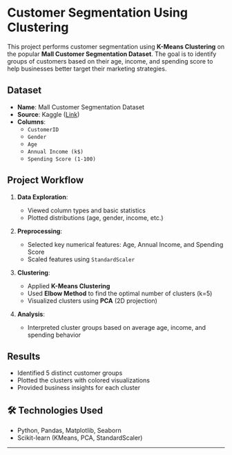#  Customer Segmentation Using Clustering

This project performs customer segmentation using **K-Means Clustering** on the popular **Mall Customer Segmentation Dataset**. The goal is to identify groups of customers based on their age, income, and spending score to help businesses better target their marketing strategies.

## Dataset

- **Name**: Mall Customer Segmentation Dataset
- **Source**: Kaggle ([Link](https://www.kaggle.com/datasets/vjchoudhary7/customer-segmentation-tutorial))
- **Columns**:
  - `CustomerID`
  - `Gender`
  - `Age`
  - `Annual Income (k$)`
  - `Spending Score (1-100)`

## Project Workflow

1. **Data Exploration**:
   - Viewed column types and basic statistics
   - Plotted distributions (age, gender, income, etc.)

2. **Preprocessing**:
   - Selected key numerical features: Age, Annual Income, and Spending Score
   - Scaled features using `StandardScaler`

3. **Clustering**:
   - Applied **K-Means Clustering**
   - Used **Elbow Method** to find the optimal number of clusters (k=5)
   - Visualized clusters using **PCA** (2D projection)

4. **Analysis**:
   - Interpreted cluster groups based on average age, income, and spending behavior

## Results

- Identified 5 distinct customer groups
- Plotted the clusters with colored visualizations
- Provided business insights for each cluster

## 🛠️ Technologies Used

- Python, Pandas, Matplotlib, Seaborn
- Scikit-learn (KMeans, PCA, StandardScaler)

---

